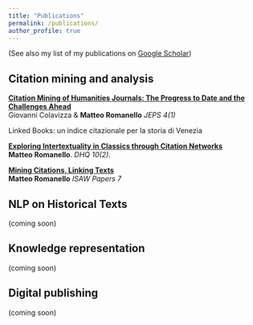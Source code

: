 ```yaml
---
title: "Publications"
permalink: /publications/
author_profile: true
---
```


(See also my list of my publications on [Google Scholar](https://scholar.google.com/citations?hl=en&user=32hXhy4AAAAJ))

## Citation mining and analysis

<b>[Citation Mining of Humanities Journals: The Progress to Date and the Challenges Ahead](http://mromanello.github.io/publication/2019-06-30-jeps-paper)</b> <br>Giovanni Colavizza & <b>Matteo Romanello</b> <i>JEPS 4(1)</i>

Linked Books: un indice citazionale per la storia di Venezia

<b>[Exploring Intertextuality in Classics through Citation Networks](http://mromanello.github.io/publication/2016-01-01-dhq-citation-networks)</b> <br>
<b>Matteo Romanello</b>. <i>DHQ 10(2)</i>.

<b>[Mining Citations, Linking Texts](https://mromanello.github.io/publication/lawdi-isaw-paper)</b> <br><b>Matteo Romanello</b> <i>ISAW Papers 7</i>

<!--
<b>[CoT: Cooperative Training for Generative Modeling](http://lantaoyu.com/publications/CoT)</b> <br>
Sidi Lu, <b>Lantao Yu</b>, Weinan Zhang, Yong Yu. ArXiv 2018. <i>In submission to NIPS 2018.</i>.
-->

## NLP on Historical Texts

(coming soon)

## Knowledge representation

(coming soon)

## Digital publishing

(coming soon)

<!--
<b>[A Study of AI Population Dynamics with Million-agent Reinforcement Learning](http://lantaoyu.com/publications/MA)</b><br>
<b>Lantao Yu\*</b>, Yaodong Yang\*, Yiwei Bai\*(equal contribution), Jun Wang, Weinan Zhang, Ying Wen, Yong Yu. <b>AAMAS 2018</b>.
-->
